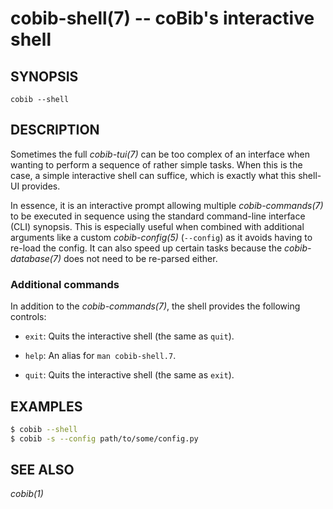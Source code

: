 cobib-shell(7) -- coBib's interactive shell
===========================================

## SYNOPSIS

`cobib --shell`

## DESCRIPTION

Sometimes the full *cobib-tui(7)* can be too complex of an interface when wanting to perform a sequence of rather simple tasks.
When this is the case, a simple interactive shell can suffice, which is exactly what this shell-UI provides.

In essence, it is an interactive prompt allowing multiple *cobib-commands(7)* to be executed in sequence using the standard command-line interface (CLI) synopsis.
This is especially useful when combined with additional arguments like a custom *cobib-config(5)* (`--config`) as it avoids having to re-load the config.
It can also speed up certain tasks because the *cobib-database(7)* does not need to be re-parsed either.

### Additional commands

In addition to the *cobib-commands(7)*, the shell provides the following controls:

  * `exit`:
    Quits the interactive shell (the same as `quit`).

  * `help`:
    An alias for `man cobib-shell.7`.

  * `quit`:
    Quits the interactive shell (the same as `exit`).

## EXAMPLES

```bash
$ cobib --shell
$ cobib -s --config path/to/some/config.py
```

## SEE ALSO

*cobib(1)*

[//]: # ( vim: set ft=markdown tw=0: )
